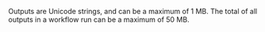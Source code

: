 Outputs are Unicode strings, and can be a maximum of 1 MB. The total of all outputs in a workflow run can be a maximum of 50 MB.
